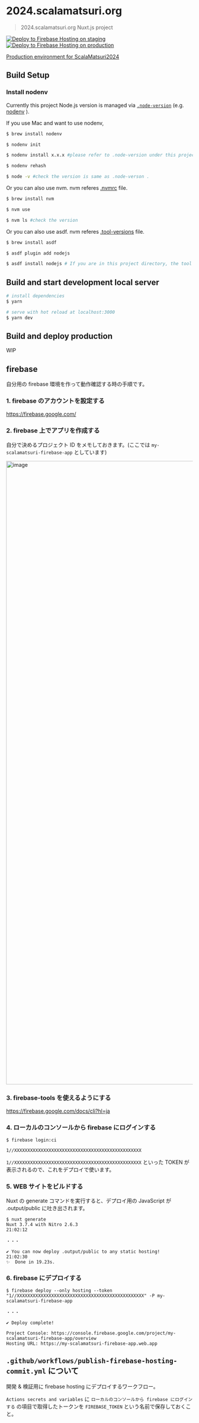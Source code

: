 # 2024.scalamatsuri.org

> 2024.scalamatsuri.org Nuxt.js project

[![Deploy to Firebase Hosting on staging](https://github.com/scalamatsuri/2024.scalamatsuri.org/actions/workflows/staging-firebase-hosting-merge.yml/badge.svg?branch=master)](https://github.com/scalamatsuri/2024.scalamatsuri.org/actions/workflows/staging-firebase-hosting-merge.yml) [![Deploy to Firebase Hosting on production](https://github.com/scalamatsuri/2024.scalamatsuri.org/actions/workflows/production-firebase-hosting-merge.yml/badge.svg?branch=production)](https://github.com/scalamatsuri/2024.scalamatsuri.org/actions/workflows/production-firebase-hosting-merge.yml)

[Production environment for ScalaMatsuri2024](https://scalamatsuri.org/ja/)

## Build Setup

### Install nodenv

Currently this project Node.js version is managed via [`.node-version`](.node-version) (e.g. [nodenv](https://github.com/nodenv/nodenv) ).

If you use Mac and want to use nodenv,

```bash
$ brew install nodenv

$ nodenv init

$ nodenv install x.x.x #please refer to .node-version under this project

$ nodenv rehash

$ node -v #check the version is same as .node-verson .
```

Or you can also use nvm. nvm referes [.nvmrc](.nvmrc) file.

```bash
$ brew install nvm

$ nvm use

$ nvm ls #check the version
```

Or you can also use asdf. nvm referes [.tool-versions](.tool-versions) file.

```bash
$ brew install asdf

$ asdf plugin add nodejs

$ asdf install nodejs # If you are in this project directory, the tool version will be installed automatically.
```

## Build and start development local server

```bash
# install dependencies
$ yarn

# serve with hot reload at localhost:3000
$ yarn dev
```

## Build and deploy production

WIP

## firebase

自分用の firebase 環境を作って動作確認する時の手順です。

### 1. firebase のアカウントを設定する

https://firebase.google.com/

### 2. firebase 上でアプリを作成する

自分で決めるプロジェクト ID をメモしておきます。(ここでは `my-scalamatsuri-firebase-app` としています)

<img width="1682" alt="image" src="https://github.com/scalamatsuri/2024.scalamatsuri.org/assets/4135267/09c28bd4-074f-40c9-bb63-49b111bc8763">

### 3. firebase-tools を使えるようにする

https://firebase.google.com/docs/cli?hl=ja

### 4. ローカルのコンソールから firebase にログインする

```
$ firebase login:ci

1//XXXXXXXXXXXXXXXXXXXXXXXXXXXXXXXXXXXXXXXXXXXXXXXX
```

`1//XXXXXXXXXXXXXXXXXXXXXXXXXXXXXXXXXXXXXXXXXXXXXXXX` といった TOKEN が表示されるので、これをデプロイで使います。

### 5. WEB サイトをビルドする

Nuxt の generate コマンドを実行すると、デプロイ用の JavaScript が .output/public に吐き出されます。

```
$ nuxt generate
Nuxt 3.7.4 with Nitro 2.6.3                                                             21:02:12

・・・

✔ You can now deploy .output/public to any static hosting!                             21:02:30
✨  Done in 19.23s.
```

### 6. firebase にデプロイする

```
$ firebase deploy --only hosting --token "1//XXXXXXXXXXXXXXXXXXXXXXXXXXXXXXXXXXXXXXXXXXXXXXXX" -P my-scalamatsuri-firebase-app

・・・

✔ Deploy complete!

Project Console: https://console.firebase.google.com/project/my-scalamatsuri-firebase-app/overview
Hosting URL: https://my-scalamatsuri-firebase-app.web.app
```

## `.github/workflows/publish-firebase-hosting-commit.yml` について

開発 & 検証用に firebase hosting にデプロイするワークフロー。

`Actions secrets and variables` に `ローカルのコンソールから firebase にログインする` の項目で取得したトークンを `FIREBASE_TOKEN` という名前で保存しておくこと。
